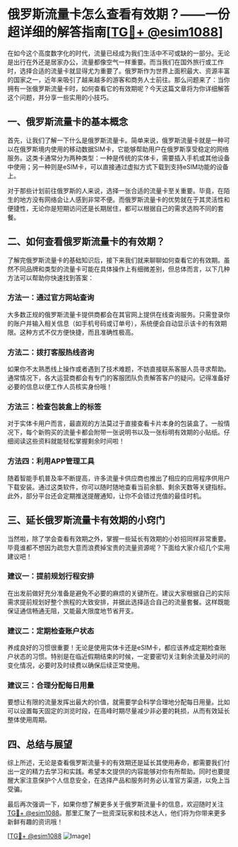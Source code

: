 # 俄罗斯流量卡怎么查看有效期？——一份超详细的解答指南[[TG💪+ @esim1088](https://t.me/s/esim1088)]

在如今这个高度数字化的时代，流量已经成为我们生活中不可或缺的一部分。无论是出行在外还是居家办公，流量都像空气一样重要。而当我们在国外旅行或工作时，选择合适的流量卡就显得尤为重要了。俄罗斯作为世界上面积最大、资源丰富的国家之一，近年来吸引了越来越多的游客和商务人士前往。那么问题来了：当你拥有一张俄罗斯流量卡时，如何查看它的有效期呢？今天这篇文章将为你详细解答这个问题，并分享一些实用的小技巧。

## 一、俄罗斯流量卡的基本概念

首先，让我们了解一下什么是俄罗斯流量卡。简单来说，俄罗斯流量卡就是一种可以在俄罗斯境内使用的移动数据SIM卡，它能够帮助用户在俄罗斯享受稳定的网络服务。这类卡通常分为两种类型：一种是传统的实体卡，需要插入手机或其他设备中使用；另一种则是eSIM卡，可以直接通过虚拟方式下载到支持eSIM功能的设备上。

对于那些计划前往俄罗斯的人来说，选择一张合适的流量卡至关重要。毕竟，在陌生的地方没有网络会让人感到非常不便。而俄罗斯流量卡的优势就在于其灵活性和便捷性，无论你是短期访问还是长期居住，都可以根据自己的需求选购不同的套餐。

## 二、如何查看俄罗斯流量卡的有效期？

了解完俄罗斯流量卡的基础知识后，接下来我们就来聊聊如何查看它的有效期。虽然不同品牌和类型的流量卡可能在具体操作上有细微差别，但总体而言，以下几种方法可以帮助你快速找到答案：

### 方法一：通过官方网站查询

大多数正规的俄罗斯流量卡提供商都会在其官网上提供在线查询服务。只需登录你的账户并输入相关信息（如手机号码或订单号），系统便会自动显示该卡的有效期限。这种方式不仅方便快捷，而且准确性极高。

### 方法二：拨打客服热线咨询

如果你不太熟悉线上操作或者遇到了技术难题，不妨直接联系客服人员寻求帮助。通常情况下，各大运营商都会有专门的客服团队负责解答客户的疑问。记得准备好必要的信息以便工作人员核实身份哦！

### 方法三：检查包装盒上的标签

对于实体卡用户而言，最直观的方法莫过于直接查看卡片本身的包装盒了。一般情况下，每个新购买的流量卡都会附带一张说明书以及一张标明有效期的小贴纸。仔细阅读这些资料就能轻松掌握剩余时间啦！

### 方法四：利用APP管理工具

随着智能手机普及率不断提高，许多流量卡供应商也推出了相应的应用程序供用户下载安装。通过这类软件，你可以随时随地查看当前余额、剩余天数等关键指标。此外，部分平台还会定期推送提醒通知，让你不会错过充值的最佳时机。

## 三、延长俄罗斯流量卡有效期的小窍门

当然啦，除了学会查看有效期之外，掌握一些延长有效期的小妙招同样非常重要。毕竟谁都不想因为疏忽大意而浪费掉宝贵的流量资源呢？下面给大家介绍几个实用建议吧！

### 建议一：提前规划行程安排

在出发前做好充分准备是避免不必要的麻烦的关键所在。建议大家根据自己的实际需求提前规划好整个旅程的大致安排，并据此选择适合自己的流量套餐。这样既能保证通信畅通无阻，又能最大限度地节省开支。

### 建议二：定期检查账户状态

养成良好的习惯很重要！无论是使用实体卡还是eSIM卡，都应该养成定期检查账户状态的习惯。特别是在临近假期结束的时候，一定要密切关注剩余流量及时间的变化情况，必要时及时续费以确保后续正常使用。

### 建议三：合理分配每日用量

要想让有限的流量发挥出最大的价值，就需要学会科学合理地分配每日用量。比如可以设置每天固定的浏览时段，在高峰时期尽量减少非必要的耗损，从而有效延长整体使用周期。

## 四、总结与展望

综上所述，无论是查看俄罗斯流量卡的有效期还是延长其使用寿命，都需要我们付出一定的精力去学习和实践。希望本文提供的内容能够对你有所帮助。同时也要提醒大家注意保护个人信息安全，在选择产品和服务时务必认准官方渠道，以免上当受骗。

最后再次强调一下，如果你想了解更多关于俄罗斯流量卡的信息，欢迎随时关注[TG💪+ @esim1088](https://t.me/s/esim1088)。那里汇聚了一批资深玩家和技术达人，他们将为你带来更多新鲜有趣的资讯哦！

[[TG💪+ @esim1088](https://t.me/s/esim1088) ![Image](https://i.postimg.cc/4NQfJmqS/Snipaste-2025-05-13-00-14-12.png)]